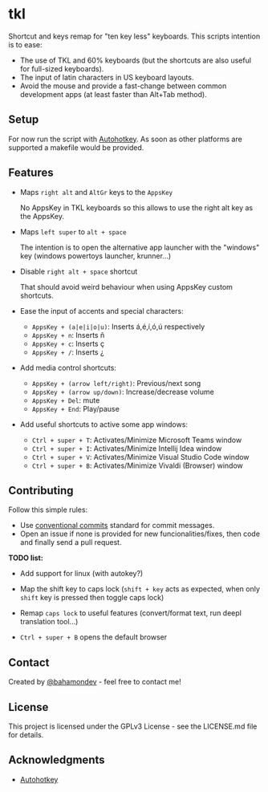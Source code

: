 # tkl

Shortcut and keys remap for "ten key less" keyboards. This scripts intention is to ease: 
 * The use of TKL and 60% keyboards (but the shortcuts are also useful for full-sized keyboards).
 * The input of latin characters in US keyboard layouts.
 * Avoid the mouse and provide a fast-change between common development apps (at least faster than Alt+Tab method).

## Setup

For now run the script with [Autohotkey](https://www.autohotkey.com). As soon as other platforms are supported a makefile would be provided.

## Features

  * Maps `right alt` and `AltGr` keys to the `AppsKey`
  
    No AppsKey in TKL keyboards so this allows to use the right alt key as the AppsKey.
    
  * Maps `left super` to `alt + space`
  
    The intention is to open the alternative app launcher with the "windows" key (windows powertoys launcher, krunner...)
    
  * Disable `right alt + space` shortcut
    
    That should avoid weird behaviour when using AppsKey custom shortcuts.
    
  * Ease the input of accents and special characters:
    * `AppsKey + (a|e|i|o|u)`: Inserts á,é,í,ó,ú respectively
    * `AppsKey + n`: Inserts ñ
    * `AppsKey + c`: Inserts ç
    * `AppsKey + /`: Inserts ¿

  * Add media control shortcuts:
    * `AppsKey + (arrow left/right)`: Previous/next song
    * `AppsKey + (arrow up/down)`: Increase/decrease volume
    * `AppsKey + Del`: mute
    * `AppsKey + End`: Play/pause
    
  * Add useful shortcuts to active some app windows:
    * `Ctrl + super + T`: Activates/Minimize Microsoft Teams window
    * `Ctrl + super + I`: Activates/Minimize Intellij Idea window
    * `Ctrl + super + V`: Activates/Minimize Visual Studio Code window
    * `Ctrl + super + B`: Activates/Minimize Vivaldi (Browser) window

## Contributing

Follow this simple rules:

 * Use [conventional commits](conventionalcommits.org) standard for commit messages.
 * Open an issue if none is provided for new funcionalities/fixes, then code and finally send a pull request.
 
**TODO list:**

 * Add support for linux (with autokey?)
 
 * Map the shift key to caps lock (`shift + key` acts as expected, when only `shift` key is pressed then toggle caps lock)
 
 * Remap `caps lock` to useful features (convert/format text, run deepl translation tool...)
 
 * `Ctrl + super + B` opens the default browser

## Contact

Created by [@bahamondev](https://bahamonde.dev) - feel free to contact me!

## License

This project is licensed under the GPLv3 License - see the LICENSE.md file for details.

## Acknowledgments

 * [Autohotkey](https://www.autohotkey.com)
